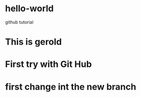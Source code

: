 # hello-world
github tutorial

# This is gerold
# First try with Git Hub
# first change int the new branch
